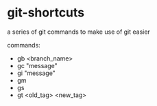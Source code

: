 # git-shortcuts
a series of git commands to make use of git easier

commands:
* gb <branch_name>
* gc "message"
* gi "message"
* gm
* gs
* gt <old_tag> <new_tag> 